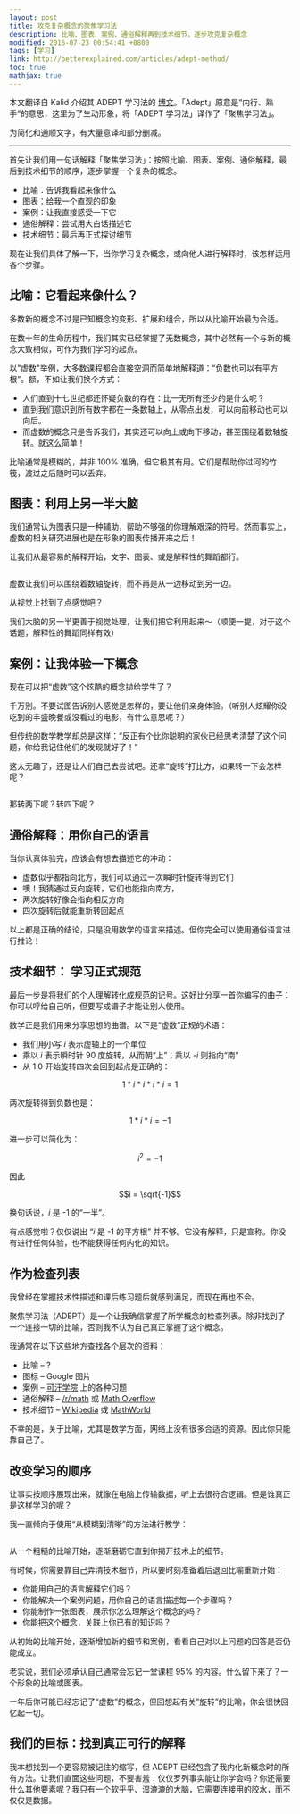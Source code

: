 ```yaml
---
layout: post
title: 攻克复杂概念的聚焦学习法
description: 比喻、图表、案例、通俗解释再到技术细节，逐步攻克复杂概念
modified: 2016-07-23 00:54:41 +0800
tags: [学习]
link: http://betterexplained.com/articles/adept-method/
toc: true
mathjax: true
---
```


本文翻译自 Kalid 介绍其 ADEPT 学习法的 [博文](http://betterexplained.com/articles/adept-method/)。「Adept」原意是“内行、熟手”的意思，这里为了生动形象，将「ADEPT 学习法」译作了「聚焦学习法」。

为简化和通顺文字，有大量意译和部分删减。

---

首先让我们用一句话解释「聚焦学习法」：按照比喻、图表、案例、通俗解释，最后到技术细节的顺序，逐步掌握一个复杂的概念。

- 比喻：告诉我看起来像什么
- 图表：给我一个直观的印象
- 案例：让我直接感受一下它
- 通俗解释：尝试用大白话描述它
- 技术细节：最后再正式探讨细节

现在让我们具体了解一下，当你学习复杂概念，或向他人进行解释时，该怎样运用各个步骤。

## 比喻：它看起来像什么？

多数新的概念不过是已知概念的变形、扩展和组合，所以从比喻开始最为合适。

在数十年的生命历程中，我们其实已经掌握了无数概念，其中必然有一个与新的概念大致相似，可作为我们学习的起点。

以"虚数"举例，大多数课程都会直接空洞而简单地解释道：“负数也可以有平方根”。额，不如让我们换个方式：

- 人们直到十七世纪都还怀疑负数的存在：比一无所有还少的是什么呢？
- 直到我们意识到所有数字都在一条数轴上，从零点出发，可以向前移动也可以向后。
- 而虚数的概念只是告诉我们，其实还可以向上或向下移动，甚至围绕着数轴旋转。就这么简单！

比喻通常是模糊的，并非 100% 准确，但它极其有用。它们是帮助你过河的竹筏，渡过之后随时可以丢弃。

## 图表：利用上另一半大脑

我们通常认为图表只是一种辅助，帮助不够强的你理解艰深的符号。然而事实上，虚数的相关研究进展也是在形象的图表传播开来之后！

让我们从最容易的解释开始，文字、图表、或是解释性的舞蹈都行。

<img src="{{ site.baseurl }}/assets/images/2016/0723-1.png" class="am-img-responsive am-center" alt=""/>

虚数让我们可以围绕着数轴旋转，而不再是从一边移动到另一边。

从视觉上找到了点感觉吧？

我们大脑的另一半更善于视觉处理，让我们把它利用起来～（顺便一提，对于这个话题，解释性的舞蹈同样有效）

## 案例：让我体验一下概念

现在可以把“虚数”这个炫酷的概念拋给学生了？

千万别。不要试图告诉别人感觉是怎样的，要让他们亲身体验。（听别人炫耀你没吃到的丰盛晚餐或没看过的电影，有什么意思呢？）

但传统的数学教学却总是这样：“反正有个比你聪明的家伙已经思考清楚了这个问题，你给我记住他们的发现就好了！”

这太无趣了，还是让人们自己去尝试吧。还拿“旋转”打比方，如果转一下会怎样呢？

<img src="{{ site.baseurl }}/assets/images/2016/0723-2.png" class="am-img-responsive am-center" alt=""/>

那转两下呢？转四下呢？

## 通俗解释：用你自己的语言

当你认真体验完，应该会有想去描述它的冲动：

- 虚数似乎都指向北方，我们可以通过一次瞬时针旋转得到它们
- 噢！我猜通过反向旋转，它们也能指向南方，
- 两次旋转好像会指向相反方向
- 四次旋转后就能重新转回起点

以上都是正确的结论，只是没用数学的语言来描述。但你完全可以使用通俗语言进行推论！

## 技术细节： 学习正式规范

最后一步是将我们的个人理解转化成规范的记号。这好比分享一首你编写的曲子：你可以哼给自己听，但要写成谱子才能让别人使用。

数学正是我们用来分享思想的曲谱。以下是“虚数”正规的术语：

- 我们用小写 *i* 表示虚轴上的一个单位
- 乘以 *i* 表示瞬时针 90 度旋转，从而朝“上”；乘以 *-i* 则指向“南”
- 从 1.0 开始旋转四次会回到起点是正确的：

$$1 * i * i * i * i = 1$$

两次旋转得到负数也是：

$$1 * i * i = -1$$

进一步可以简化为：

$$i^2 = -1$$

因此

$$i = \sqrt{-1}$$

换句话说，*i* 是 -1 的“一半”。

有点感觉啦？仅仅说出 “*i* 是 -1 的平方根” 并不够。它没有解释，只是宣称。你没有进行任何体验，也不能获得任何内化的知识。

## 作为检查列表

我曾经在掌握技术性描述和课后练习题后就感到满足，而现在再也不会。

聚焦学习法（ADEPT）是一个让我确信掌握了所学概念的检查列表。除非找到了一个连接一切的比喻，否则我不认为自己真正掌握了这个概念。

我通常在以下这些地方查找各个层次的资料：

- 比喻 – ?
- 图标 – Google 图片
- 案例 – [可汗学院](https://www.khanacademy.org/) 上的各种习题
- 通俗解释 – [/r/math](http://www.reddit.com/r/math) 或 [Math Overflow](http://mathoverflow.net/)
- 技术细节 – [Wikipedia](http://wikipedia.com/) 或 [MathWorld](http://mathworld.wolfram.com/)

不幸的是，关于比喻，尤其是数学方面，网络上没有很多合适的资源。因此你只能靠自己了。

## 改变学习的顺序

让事实按顺序展现出来，就像在电脑上传输数据，听上去很符合逻辑。但是谁真正是这样学习的呢？

我一直倾向于使用“从模糊到清晰”的方法进行教学：

<img src="{{ site.baseurl }}/assets/images/2016/0723-3.png" class="am-img-responsive am-center" alt=""/>

从一个粗糙的比喻开始，逐渐磨砺它直到你揭开技术上的细节。

有时候，你需要靠自己弄清技术细节，所以要时刻准备着后退回比喻重新开始：

- 你能用自己的语言解释它们吗？
- 你能解决一个案例问题，用你自己的语言描述每一个步骤吗？
- 你能制作一张图表，展示你怎么理解这个概念的吗？
- 你能把这个概念，关联上你已有的知识吗？

从初始的比喻开始，逐渐增加新的细节和案例，看看自己对以上问题的回答是否仍能成立。

老实说，我们必须承认自己通常会忘记一堂课程 95% 的内容。什么留下来了？一个形象的比喻或图表。

一年后你可能已经忘记了“虚数”的概念，但回想起有关”旋转”的比喻，你会很快回忆起一切。

## 我们的目标：找到真正可行的解释

我本想找到一个更容易被记住的缩写，但 ADEPT 已经包含了我内化新概念时的所有方法。让我们直面这些问题，不要害羞：仅仅罗列事实能让你学会吗？你还需要什么其他要素呢？我只有一个软乎乎、湿漉漉的大脑，它需要连接用的胶水，而不仅仅是数据。
